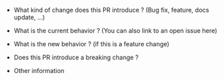 - What kind of change does this PR introduce ? (Bug fix, feature, docs update, ...)

- What is the current behavior ? (You can also link to an open issue here)

- What is the new behavior ? (if this is a feature change)

- Does this PR introduce a breaking change ?

- Other information
